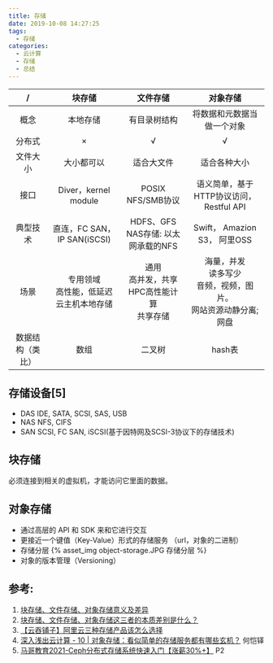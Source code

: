 ```yaml
---
title: 存储
date: 2019-10-08 14:27:25
tags:
  - 存储
categories: 
  - 云计算
  - 存储
  - 总结  
---
```


<p></p>
<!-- more -->

/ | 块存储| 文件存储 |对象存储
:-:|:-:|:-:|:-:
概念|本地存储| 有目录树结构| 将数据和元数据当做一个对象
分布式| ×| √ | √
文件大小| 大小都可以| 适合大文件| 适合各种大小
接口| Diver，kernel module| POSIX<br> NFS/SMB协议 | 语义简单，基于HTTP协议访问，Restful API
典型技术 | 直连，FC SAN， IP SAN(iSCSI) | HDFS、GFS<br>  NAS存储: 以太网承载的NFS <br>   | Swift， Amazion S3， 阿里OSS
场景|  专用领域<br> 高性能，低延迟<br> 云主机本地存储 |  通用 <br> 高并发，共享<br> HPC高性能计算<br> 共享存储 | 海量，并发 <br>读多写少 <br> 音频，视频，图片。 <br> 网站资源动静分离; 网盘
数据结构（类比） | 数组| 二叉树 | hash表

## 存储设备[5]
+ DAS
  IDE, SATA, SCSI, SAS, USB
+ NAS
  NFS, CIFS
+ SAN
  SCSI, FC SAN, iSCSI(基于因特网及SCSI-3协议下的存储技术)

## 块存储
必须连接到相关的虚拟机，才能访问它里面的数据。

## 对象存储
+ 通过高层的 API 和 SDK 来和它进行交互
+ 更接近一个键值（Key-Value）形式的存储服务
  （url，对象的二进制）
+ 存储分层
{% asset_img  object-storage.JPG   存储分层 %}
+ 对象的版本管理（Versioning）

## 参考:
1. [块存储、文件存储、对象存储意义及差异](https://www.cnblogs.com/hukey/p/8323853.html)
2. [块存储、文件存储、对象存储这三者的本质差别是什么？](https://www.zhihu.com/question/21536660)
3. [【云吞铺子】阿里云三种存储产品该怎么选择](https://help.aliyun.com/video_detail/71173.html?spm=5176.13394938.0.0.4f436b24YVoclI)
4. [深入浅出云计算 - 10 | 对象存储：看似简单的存储服务都有哪些玄机？]() 何恺铎
5. [马哥教育2021-Ceph分布式存储系统快速入门【涨薪30%+】](https://www.bilibili.com/video/BV17p4y1a7Em?p=2&spm_id_from=333.1007.top_right_bar_window_history.content.click&vd_source=f6e8c1128f9f264c5ab8d9411a644036) P2

